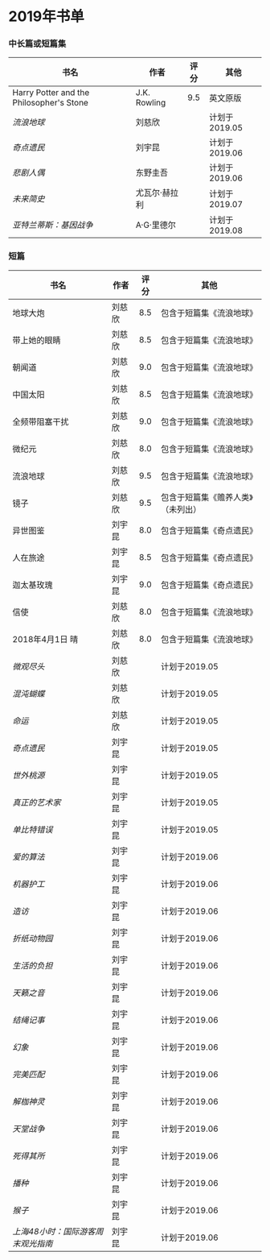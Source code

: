 # 2019年书单

### 中长篇或短篇集
| 书名 | 作者 | 评分 | 其他 |
| --- | --- | :---: | --- |
| Harry Potter and the Philosopher's Stone | J.K. Rowling | 9.5 | 英文原版 |
| _流浪地球_ | 刘慈欣 |  | 计划于2019.05 |
| _奇点遗民_ | 刘宇昆 |  | 计划于2019.06 |
| _悲剧人偶_ | 东野圭吾 |  | 计划于2019.06 |
| _未来简史_ | 尤瓦尔·赫拉利 |  | 计划于2019.07 |
| _亚特兰蒂斯：基因战争_ | A·G·里德尔 |  | 计划于2019.08 |

### 短篇
| 书名 | 作者 | 评分 | 其他 |
| --- | --- | :---: | --- |
| 地球大炮 | 刘慈欣 | 8.5 | 包含于短篇集《流浪地球》 |
| 带上她的眼睛 | 刘慈欣| 8.5 | 包含于短篇集《流浪地球》 |
| 朝闻道 | 刘慈欣 | 9.0 | 包含于短篇集《流浪地球》 |
| 中国太阳 | 刘慈欣 | 8.5 | 包含于短篇集《流浪地球》 |
| 全频带阻塞干扰 | 刘慈欣 | 9.0 | 包含于短篇集《流浪地球》 |
| 微纪元 | 刘慈欣 | 8.0 | 包含于短篇集《流浪地球》 |
| 流浪地球 | 刘慈欣 | 9.5 | 包含于短篇集《流浪地球》 |
| 镜子 | 刘慈欣 | 9.5 | 包含于短篇集《赡养人类》（未列出） |
| 异世图鉴 | 刘宇昆 | 8.0 | 包含于短篇集《奇点遗民》 |
| 人在旅途 | 刘宇昆 | 8.5 | 包含于短篇集《奇点遗民》 |
| 迦太基玫瑰 | 刘宇昆 | 9.0 | 包含于短篇集《奇点遗民》 |
| 信使 | 刘慈欣 | 8.0 | 包含于短篇集《流浪地球》 |
| 2018年4月1日 晴 | 刘慈欣 | 8.0 | 包含于短篇集《流浪地球》 |
| _微观尽头_ | 刘慈欣 | | 计划于2019.05 |
| _混沌蝴蝶_ | 刘慈欣 | | 计划于2019.05 |
| _命运_ | 刘慈欣 | | 计划于2019.05 |
| _奇点遗民_ | 刘宇昆 | | 计划于2019.05 |
| _世外桃源_ | 刘宇昆 | | 计划于2019.05 |
| _真正的艺术家_ | 刘宇昆 | | 计划于2019.05 |
| _单比特错误_ | 刘宇昆 | | 计划于2019.05 |
| _爱的算法_ | 刘宇昆 | | 计划于2019.06 |
| _机器护工_ | 刘宇昆 | | 计划于2019.06 |
| _造访_ | 刘宇昆 | | 计划于2019.06 |
| _折纸动物园_ | 刘宇昆 | | 计划于2019.06 |
| _生活的负担_ | 刘宇昆 | | 计划于2019.06 |
| _天籁之音_ | 刘宇昆 | | 计划于2019.06 |
| _结绳记事_ | 刘宇昆 | | 计划于2019.06 |
| _幻象_ | 刘宇昆 | | 计划于2019.06 |
| _完美匹配_ | 刘宇昆 | | 计划于2019.06 |
| _解枷神灵_ | 刘宇昆 | | 计划于2019.06 |
| _天堂战争_ | 刘宇昆 | | 计划于2019.06 |
| _死得其所_ | 刘宇昆 | | 计划于2019.06 |
| _播种_ | 刘宇昆 | | 计划于2019.06 |
| _猴子_ | 刘宇昆 | | 计划于2019.06 |
| _上海48小时：国际游客周末观光指南_ | 刘宇昆 | | 计划于2019.06 |
